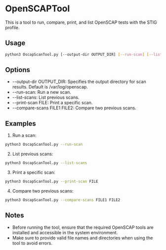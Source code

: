 # OpenSCAPTool
This is a tool to run, compare, print, and list OpenSCAP tests with the STIG profile.
## Usage
```bash 
python3 OscapScanTool.py [--output-dir OUTPUT_DIR] [--run-scan] [--list-scans] [--print-scan FILE] [--compare-scans FILE1 FILE2] 
```
## Options
+ --output-dir OUTPUT_DIR: Specifies the output directory for scan results. Default is /var/log/openscap.
+ --run-scan: Run a new scan.
+ --list-scans: List previous scans.
+ --print-scan FILE: Print a specific scan.
+ --compare-scans FILE1 FILE2: Compare two previous scans.
## Examples
1. Run a scan:
```bash
python3 OscapScanTool.py --run-scan
```
2. List previous scans:
```bash
python3 OscapScanTool.py --list-scans
```
3. Print a specific scan:
```bash
python3 OscapScanTool.py --print-scan FILE
```
4. Compare two previous scans:
```bash
python3 OscapScanTool.py --compare-scans FILE1 FILE2
```
## Notes
+ Before running the tool, ensure that the required OpenSCAP tools are installed and accessible in the system environment.
+ Make sure to provide valid file names and directories when using the tool to avoid errors.
